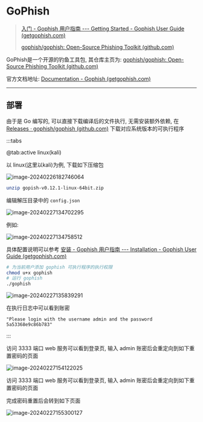 # GoPhish

> [入门 - Gophish 用户指南 --- Getting Started - Gophish User Guide (getgophish.com)](https://docs.getgophish.com/user-guide/getting-started)
>
> [gophish/gophish: Open-Source Phishing Toolkit (github.com)](https://github.com/gophish/gophish?tab=readme-ov-file)

GoPhish是一个开源的钓鱼工具包, 其仓库主页为: [gophish/gophish: Open-Source Phishing Toolkit (github.com)](https://github.com/gophish/gophish?tab=readme-ov-file)

官方文档地址: [Documentation - Gophish (getgophish.com)](https://getgophish.com/documentation/)

---

## 部署

由于是 Go 编写的, 可以直接下载编译后的文件执行, 无需安装额外依赖, 在 [Releases · gophish/gophish (github.com)](https://github.com/gophish/gophish/releases/) 下载对应系统版本的可执行程序

:::tabs

@tab:active linux(kali)

以 linux(这里以kali)为例, 下载如下压缩包

![image-20240226182746064](http://cdn.ayusummer233.top/DailyNotes/202402271335612.png)

```bash
unzip gopish-v0.12.1-linux-64bit.zip
```

编辑解压目录中的 `config.json`

![image-20240227134702295](http://cdn.ayusummer233.top/DailyNotes/202402271347716.png)

例如:

![image-20240227134758512](http://cdn.ayusummer233.top/DailyNotes/202402271347877.png)

具体配置说明可以参考 [安装 - Gophish 用户指南 --- Installation - Gophish User Guide (getgophish.com)](https://docs.getgophish.com/user-guide/installation#understanding-the-config.json)

```bash
# 为当前用户添加 gophish 可执行程序的执行权限
chmod u+x gophish
# 运行 gophish
./gophish
```

![image-20240227135839291](http://cdn.ayusummer233.top/DailyNotes/202402271358648.png)

在执行日志中可以看到账密

```
"Please login with the username admin and the password 5a53368e9c86b783"
```

:::


访问 3333 端口 web 服务可以看到登录页, 输入 admin 账密后会重定向到如下重置密码的页面

![image-20240227154122025](http://cdn.ayusummer233.top/DailyNotes/202402271541387.png)

访问 3333 端口 web 服务可以看到登录页, 输入 admin 账密后会重定向到如下重置密码的页面

完成密码重置后会转到如下页面

![image-20240227155300127](http://cdn.ayusummer233.top/DailyNotes/202402271553719.png)

